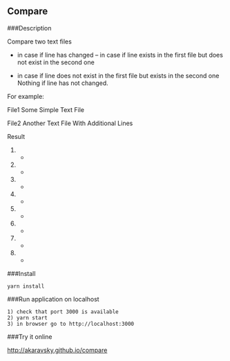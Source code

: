 ## Compare

###Description

Compare two text files

* in case if line has changed
– in case if line exists in the first file but does not exist in the second one
+ in case if line does not exist in the first file but exists in the second one
Nothing if line has not changed.

For example:

File1
Some
Simple
Text
File

File2
Another
Text
File
With
Additional
Lines

Result

1. -
2. -
3. *
4. *
5. +
6. +
7. +
8. +




###Install

    yarn install
    
###Run application on localhost

    1) check that port 3000 is available
    2) yarn start
    3) in browser go to http://localhost:3000

###Try it online

http://akaravsky.github.io/compare
